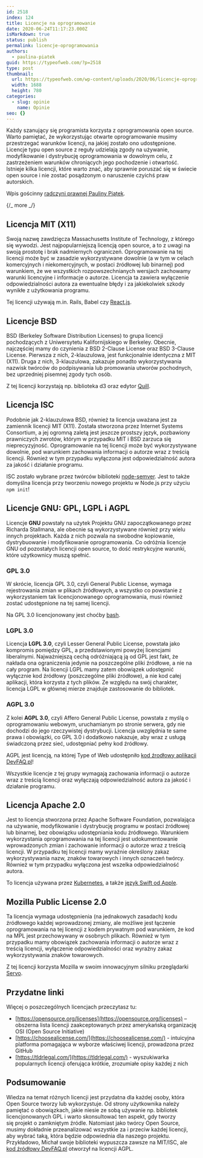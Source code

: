 ```yaml
---
id: 2518
index: 124
title: Licencje na oprogramowanie
date: 2020-06-24T11:17:23.000Z
isMarkdown: true
status: publish
permalink: licencje-oprogramowania
authors:
  - paulina-piatek
guid: https://typeofweb.com/?p=2518
type: post
thumbnail:
  url: https://typeofweb.com/wp-content/uploads/2020/06/licencje-oprogramowania.png
  width: 1688
  height: 780
categories:
  - slug: opinie
    name: Opinie
seo: {}
---
```


Każdy szanujący się programista korzysta z oprogramowania open source. Warto pamiętać, że wykorzystując otwarte oprogramowanie musimy przestrzegać warunków licencji, na jakiej zostało ono udostępnione. Licencje typu open source z reguły udzielają zgody na używanie, modyfikowanie i dystrybucję oprogramowania w dowolnym celu, z zastrzeżeniem warunków chroniących jego pochodzenie i otwartość. Istnieje kilka licencji, które warto znać, aby sprawnie poruszać się w świecie open source i nie zostać posądzonym o naruszenie czyichś praw autorskich.

Wpis gościnny [radczyni prawnej Pauliny Piątek](https://paulinapiatek.pl/).

{/_ more _/}

## Licencja MIT (X11)

Swoją nazwę zawdzięcza Massachusetts Institute of Technology, z którego się wywodzi. Jest najpopularniejszą licencją open source, a to z uwagi na swoją prostotę i brak nadmiernych ograniczeń. Oprogramowanie na tej licencji może być w zasadzie wykorzystywane dowolnie (a w tym w celach komercyjnych i niekomercyjnych, w postaci źródłowej lub binarnej) pod warunkiem, że we wszystkich rozpowszechnianych wersjach zachowamy warunki licencyjne i informacje o autorze. Licencja ta zawiera wyłączenie odpowiedzialności autora za ewentualne błędy i za jakiekolwiek szkody wynikłe z użytkowania programu.

Tej licencji używają m.in. Rails, Babel czy [React.js](https://github.com/facebook/react/blob/master/LICENSE).

## Licencje BSD

BSD (Berkeley Software Distribution Licenses) to grupa licencji pochodzących z Uniwersytetu Kalifornijskiego w Berkeley. Obecnie, najczęściej mamy do czynienia z BSD 2-Clause License oraz BSD 3-Clause License. Pierwsza z nich, 2-klauzulowa, jest funkcjonalnie identyczna z MIT (X11). Druga z nich, 3-klauzulowa, zakazuje ponadto wykorzystywania nazwisk twórców do podpisywania lub promowania utworów pochodnych, bez uprzedniej pisemnej zgody tych osób.

Z tej licencji korzystają np. biblioteka d3 oraz edytor [Quill](https://github.com/quilljs/quill/blob/develop/LICENSE).

## Licencja ISC

Podobnie jak 2-klauzulowa BSD, również ta licencja uważana jest za zamiennik licencji MIT (X11). Została stworzona przez Internet Systems Consortium, a jej ogromną zaletą jest jeszcze prostszy język, pozbawiony prawniczych zwrotów, którym w przypadku MIT i BSD zarzuca się nieprecyzyjność. Oprogramowanie na tej licencji może być wykorzystywane dowolnie, pod warunkiem zachowania informacji o autorze wraz z treścią licencji. Również w tym przypadku wyłączona jest odpowiedzialność autora za jakość i działanie programu.

ISC zostało wybrane przez twórców biblioteki [node-semver](https://github.com/npm/node-semver/blob/master/LICENSE). Jest to także domyślna licencja przy tworzeniu nowego projektu w Node.js przy użyciu `npm init`!

## Licencje GNU: GPL, LGPL i AGPL

Licencje **GNU** powstały na użytek Projektu GNU zapoczątkowanego przez Richarda Stallmana, ale obecnie są wykorzystywane również przy wielu innych projektach. Każda z nich pozwala na swobodne kopiowanie, dystrybuowanie i modyfikowanie oprogramowania. Co odróżnia licencje GNU od pozostałych licencji open source, to dość restrykcyjne warunki, które użytkownicy muszą spełnić.

### GPL 3.0

W skrócie, licencja GPL 3.0, czyli General Public License, wymaga rejestrowania zmian w plikach źródłowych, a wszystko co powstanie z wykorzystaniem tak licencjonowanego oprogramowania, musi również zostać udostępnione na tej samej licencji.

Na GPL 3.0 licencjonowany jest choćby [bash](https://git.savannah.gnu.org/cgit/bash.git/tree/COPYING).

### LGPL 3.0

Licencja **LGPL 3.0**, czyli Lesser General Public License, powstała jako kompromis pomiędzy GPL, a przedstawionymi powyżej licencjami liberalnymi. Najważniejszą cechą odróżniającą ją od GPL jest fakt, że nakłada ona ograniczenia jedynie na poszczególne pliki źródłowe, a nie na cały program. Na licencji LGPL mamy zatem obowiązek udostępnić wyłącznie kod źródłowy (poszczególne pliki źródłowe), a nie kod całej aplikacji, która korzysta z tych plików. Ze względu na swój charakter, licencja LGPL w głównej mierze znajduje zastosowanie do bibliotek.

### AGPL 3.0

Z kolei **AGPL 3.0**, czyli Affero General Public License, powstała z myślą o oprogramowaniu webowym, uruchamianym po stronie serwera, gdy nie dochodzi do jego rzeczywistej dystrybucji. Licencja uwzględnia te same prawa i obowiązki, co GPL 3.0 i dodatkowo nakazuje, aby wraz z usługą świadczoną przez sieć, udostępniać pełny kod źródłowy.

AGPL jest licencją, na której Type of Web udostępniło [kod źrodłowy aplikacji DevFAQ.pl](https://github.com/typeofweb/devfaq)!

Wszystkie licencje z tej grupy wymagają zachowania informacji o autorze wraz z treścią licencji oraz wyłączają odpowiedzialność autora za jakość i działanie programu.

## Licencja Apache 2.0

Jest to licencja stworzona przez Apache Software Foundation, pozwalająca na używanie, modyfikowanie i dystrybucję programu w postaci źródłowej lub binarnej, bez obowiązku udostępniania kodu źródłowego. Warunkiem wykorzystania oprogramowania na tej licencji jest udokumentowanie wprowadzonych zmian i zachowanie informacji o autorze wraz z treścią licencji. W przypadku tej licencji mamy wyraźnie określony zakaz wykorzystywania nazw, znaków towarowych i innych oznaczeń twórcy. Również w tym przypadku wyłączona jest wszelka odpowiedzialność autora.

To licencja używana przez [Kubernetes](https://github.com/kubernetes/kubernetes/blob/master/LICENSE), a także [język Swift od Apple](https://github.com/apple/swift/blob/master/LICENSE.txt).

## Mozilla Public License 2.0

Ta licencja wymaga udostępnienia (na jednakowych zasadach) kodu źródłowego każdej wprowadzonej zmiany, ale możliwe jest łączenie oprogramowania na tej licencji z kodem prywatnym pod warunkiem, że kod na MPL jest przechowywany w osobnych plikach. Również w tym przypadku mamy obowiązek zachowania informacji o autorze wraz z treścią licencji, wyłączenie odpowiedzialności oraz wyraźny zakaz wykorzystywania znaków towarowych.

Z tej licencji korzysta Mozilla w swoim innowacyjnym silniku przeglądarki [Servo](https://github.com/servo/servo/blob/master/LICENSE).

## Przydatne linki

Więcej o poszczególnych licencjach przeczytasz tu:

- [https://opensource.org/licenses](https://opensource.org/licenses) – obszerna lista licencji zaakceptowanych przez amerykańską organizację OSI (Open Source Initiative)
- [https://choosealicense.com/](https://choosealicense.com/) - intuicyjna platforma pomagająca w wyborze właściwej licencji, prowadzona przez GitHub
- [https://tldrlegal.com/](https://tldrlegal.com/) - wyszukiwarka popularnych licencji oferująca krótkie, zrozumiałe opisy każdej z nich

## Podsumowanie

Wiedza na temat różnych licencji jest przydatna dla każdej osoby, która Open Source tworzy lub wykorzystuje. Od strony użytkownika należy pamiętać o obowiązkach, jakie niesie ze sobą używanie np. bibliotek licencjonowanych GPL i warto skonsultować ten aspekt, gdy tworzy się projekt o zamkniętym źródle. Natomiast jako twórcy Open Source, musimy dokładnie przeanalizować wszystkie za i przeciw każdej licencji, aby wybrać taką, która będzie odpowiednia dla naszego projektu. Przykładowo, Michał swoje biblioteki wypuszcza zawsze na MIT/ISC, ale [kod źródłowy DevFAQ.pl](https://github.com/typeofweb/devfaq) otworzył na licencji AGPL.
